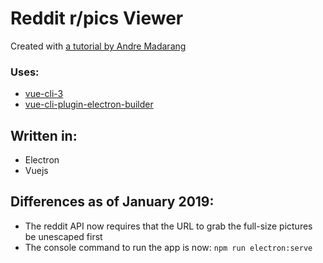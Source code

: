 # Reddit r/pics Viewer

Created with [a tutorial by Andre Madarang](https://www.youtube.com/watch?v=Fl7---SEORQ)

### Uses:
+ [vue-cli-3](https://cli.vuejs.org/)
+ [vue-cli-plugin-electron-builder](https://github.com/nklayman/vue-cli-plugin-electron-builder)

## Written in:
+ Electron
+ Vuejs

## Differences as of January 2019:
+ The reddit API now requires that the URL to grab the full-size pictures be unescaped first
+ The console command to run the app is now: `npm run electron:serve`
